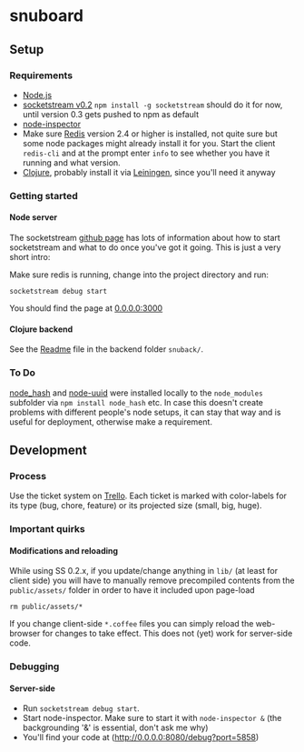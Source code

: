 # snuboard

## Setup

### Requirements

* [Node.js](http://nodejs.org)
* [socketstream v0.2](https://github.com/socketstream/socketstream/tree/0.2) `npm install -g socketstream` should do it for now, until version 0.3 gets pushed to npm as default
* [node-inspector](https://github.com/dannycoates/node-inspector) 
* Make sure [Redis](http://redis.io) version 2.4 or higher is installed, not quite sure but some node packages might already install it for you. Start the client `redis-cli` and at the prompt enter `info` to see whether you have it running and what version.
* [Clojure](http://clojure.org), probably install it via [Leiningen](https://github.com/technomancy/leiningen), since you'll need it anyway


### Getting started

#### Node server

The socketstream [github page](https://github.com/socketstream/socketstream/tree/0.2) has lots of information about how to start socketstream and what to do once you've got it going. This is just a very short intro:

Make sure redis is running, change into the project directory and run:

    socketstream debug start

You should find the page at [0.0.0.0:3000](http://0.0.0.0:3000)	

#### Clojure backend

See the [Readme](snuback/Readme.md) file in the backend folder `snuback/`.

### To Do

[node_hash](https://github.com/Marak/node_hash) and [node-uuid](https://github.com/broofa/node-uuid) were installed locally to the `node_modules` subfolder via `npm install node_hash` etc. In case this doesn't create problems with different people's node setups, it can stay that way and is useful for deployment, otherwise make a requirement.

## Development

### Process

Use the ticket system on [Trello](https://trello.com/board/snuboard/4f5bb132072fddb81e514571).
Each ticket is marked with color-labels for its type (bug, chore, feature) or its projected size (small, big, huge).


### Important quirks

#### Modifications and reloading

While using SS 0.2.x, if you update/change anything in `lib/` (at least for client side) you will have to manually remove precompiled contents from the `public/assets/` folder in order to have it included upon page-load

    rm public/assets/*

If you change client-side `*.coffee` files you can simply reload the web-browser for changes to take effect. This does not (yet) work for server-side code.

### Debugging

#### Server-side
* Run `socketstream debug start`.
* Start node-inspector. Make sure to start it with `node-inspector &` (the backgrounding '&' is essential, don't ask me why)
* You'll find your code at (http://0.0.0.0:8080/debug?port=5858)